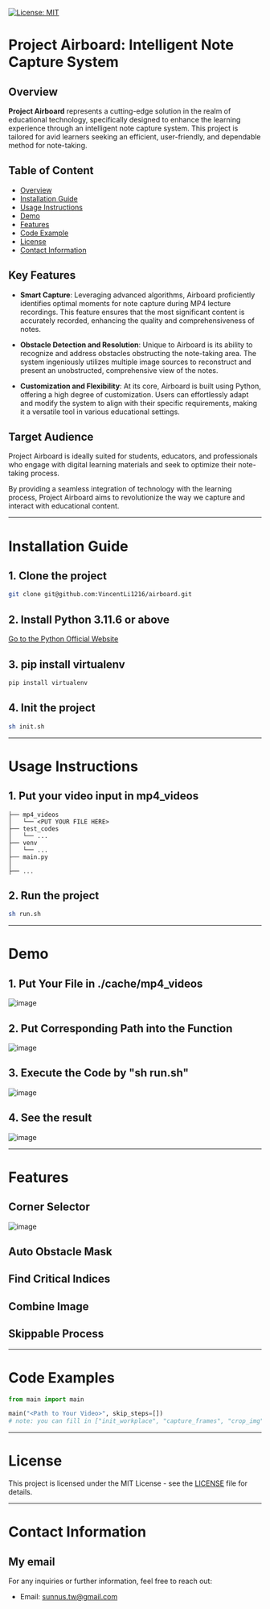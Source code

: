 [![License: MIT](https://img.shields.io/badge/License-MIT-yellow.svg)](https://opensource.org/licenses/MIT)
# Project Airboard: Intelligent Note Capture System

## Overview
**Project Airboard** represents a cutting-edge solution in the realm of educational technology, specifically designed to enhance the learning experience through an intelligent note capture system. This project is tailored for avid learners seeking an efficient, user-friendly, and dependable method for note-taking.

## Table of Content
- [Overview](#overview)
- [Installation Guide](#Installation-Guide)
- [Usage Instructions](#Usage-Instructions)
- [Demo](#Demo)
- [Features](#Features)
- [Code Example](#Code-Examples)
- [License](#License)
- [Contact Information](#Contact-Information)

## Key Features
- **Smart Capture**: Leveraging advanced algorithms, Airboard proficiently identifies optimal moments for note capture during MP4 lecture recordings. This feature ensures that the most significant content is accurately recorded, enhancing the quality and comprehensiveness of notes.
    
- **Obstacle Detection and Resolution**: Unique to Airboard is its ability to recognize and address obstacles obstructing the note-taking area. The system ingeniously utilizes multiple image sources to reconstruct and present an unobstructed, comprehensive view of the notes.
    
- **Customization and Flexibility**: At its core, Airboard is built using Python, offering a high degree of customization. Users can effortlessly adapt and modify the system to align with their specific requirements, making it a versatile tool in various educational settings.
    

## Target Audience
Project Airboard is ideally suited for students, educators, and professionals who engage with digital learning materials and seek to optimize their note-taking process.

By providing a seamless integration of technology with the learning process, Project Airboard aims to revolutionize the way we capture and interact with educational content.

---
# Installation Guide

## 1. Clone the project
```sh
git clone git@github.com:VincentLi1216/airboard.git
```

## 2. Install Python 3.11.6 or above
[Go to the Python Official Website](https://www.python.org/downloads/)
## 3. pip install virtualenv
```sh
pip install virtualenv
```

## 4. Init the project
```sh
sh init.sh
```

---
# Usage Instructions
## 1. Put your video input in mp4_videos
```
├── mp4_videos
│   └── <PUT YOUR FILE HERE>
├── test_codes
│   └── ...
├── venv
│   └── ...
├── main.py
│
├── ...
```

## 2. Run the project
```sh
sh run.sh
```

---
# Demo
## 1. Put Your File in ./cache/mp4_videos
![image](md_attachment/input.png)

## 2. Put Corresponding Path into the Function
![image](md_attachment/path.png)

## 3. Execute the Code by "sh run.sh"
![image](md_attachment/run.png)

## 4. See the result
![image](md_attachment/result.png)

---
# Features
## Corner Selector
![image](./md_attachment/select_corner.gif)

## Auto Obstacle Mask

## Find Critical Indices

## Combine Image

## Skippable Process

---
# Code Examples
```python
from main import main

main("<Path to Your Video>", skip_steps=[])
# note: you can fill in ["init_workplace", "capture_frames", "crop_img", "find_critical_indices", "combine_img"] in skip_steps
```

---
# License

This project is licensed under the MIT License - see the [LICENSE](LICENSE) file for details.

---
# Contact Information
## My email
For any inquiries or further information, feel free to reach out: 
- Email: [sunnus.tw@gmail.com](mailto:sunnus.tw@gmail.com)

